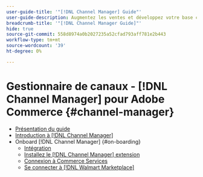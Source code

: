 ```yaml
---
user-guide-title: '"[!DNL Channel Manager] Guide"'
user-guide-description: Augmentez les ventes et développez votre base client en intégrant Adobe Commerce ou Magento Open Source à votre [!DNL Walmart Marketplace Seller Central] compte .
breadcrumb-title: '"[!DNL Channel Manager Guide]"'
hide: true
source-git-commit: 558d8974a0b2027235a52cfad793aff781e2b443
workflow-type: tm+mt
source-wordcount: '39'
ht-degree: 0%

---
```



# Gestionnaire de canaux - [!DNL Channel Manager] pour Adobe Commerce {#channel-manager}

- [Présentation du guide](guide-overview.md)
- [Introduction à [!DNL Channel Manager]](overview.md)
- Onboard [!DNL Channel Manager] {#on-boarding}
   - [Intégration](onboard.md)
   - [Installez le [!DNL Channel Manager] extension](install.md)
   - [Connexion à Commerce Services](connect.md)
   - [Se connecter à [!DNL Walmart Marketplace]](connect-marketplace.md)

